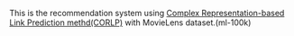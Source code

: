 This is the recommendation system using [Complex Representation-based Link Prediction methd(CORLP)](https://www.researchgate.net/publication/273125189_A_link_prediction_approach_for_item_recommendation_with_complex_number) with MovieLens dataset.(ml-100k)
